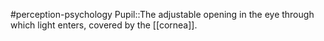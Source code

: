 #perception-psychology 
Pupil::The adjustable opening in the eye through which light enters, covered by the [[cornea]].